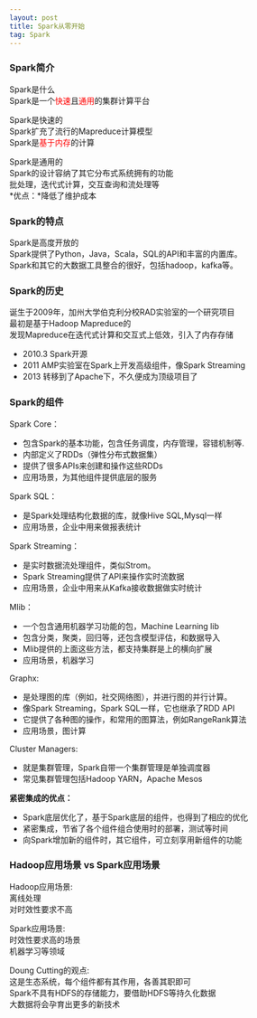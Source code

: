 ```yaml
---
layout: post
title: Spark从零开始
tag: Spark
---
```


### Spark简介
Spark是什么<br/>
Spark是一个<font color="red">快速</font>且<font color="red">通用</font>的集群计算平台<br/>

Spark是快速的<br/>
Spark扩充了流行的Mapreduce计算模型<br/>
Spark是<font color="red">基于内存</font>的计算<br/>

Spark是通用的<br/>
Spark的设计容纳了其它分布式系统拥有的功能<br/>
批处理，迭代式计算，交互查询和流处理等<br/>
*优点：*降低了维护成本

### Spark的特点
Spark是高度开放的<br/>
Spark提供了Python，Java，Scala，SQL的API和丰富的内置库。<br/>
Spark和其它的大数据工具整合的很好，包括hadoop，kafka等。<br/>

### Spark的历史
诞生于2009年，加州大学伯克利分校RAD实验室的一个研究项目<br/>
最初是基于Hadoop Mapreduce的<br/>
发现Mapreduce在迭代式计算和交互式上低效，引入了内存存储<br/>

 - 2010.3 Spark开源 
 - 2011   AMP实验室在Spark上开发高级组件，像Spark Streaming
 - 2013   转移到了Apache下，不久便成为顶级项目了

### Spark的组件
 Spark Core：
 

 - 包含Spark的基本功能，包含任务调度，内存管理，容错机制等.
 - 内部定义了RDDs（弹性分布式数据集）
 - 提供了很多APIs来创建和操作这些RDDs
 - 应用场景，为其他组件提供底层的服务


Spark SQL：

 - 是Spark处理结构化数据的库，就像Hive SQL,Mysql一样
 - 应用场景，企业中用来做报表统计
 
Spark Streaming：
 - 是实时数据流处理组件，类似Strom。
 - Spark Streaming提供了API来操作实时流数据
 - 应用场景，企业中用来从Kafka接收数据做实时统计
 
Mlib：
 - 一个包含通用机器学习功能的包，Machine Learning lib
 - 包含分类，聚类，回归等，还包含模型评估，和数据导入
 - Mlib提供的上面这些方法，都支持集群是上的横向扩展
 - 应用场景，机器学习
 
Graphx:
 - 是处理图的库（例如，社交网络图），并进行图的并行计算。
 - 像Spark Streaming，Spark SQL一样，它也继承了RDD API
 - 它提供了各种图的操作，和常用的图算法，例如RangeRank算法
 - 应用场景，图计算
 
Cluster Managers:
 - 就是集群管理，Spark自带一个集群管理是单独调度器
 - 常见集群管理包括Hadoop YARN，Apache Mesos

**紧密集成的优点：**<br/>

 - Spark底层优化了，基于Spark底层的组件，也得到了相应的优化
 - 紧密集成，节省了各个组件组合使用时的部署，测试等时间
 - 向Spark增加新的组件时，其它组件，可立刻享用新组件的功能

### Hadoop应用场景 vs Spark应用场景
Hadoop应用场景:<br/>
离线处理<br/>
对时效性要求不高<br/>

Spark应用场景:<br/>
时效性要求高的场景<br/>
机器学习等领域<br/>

Doung Cutting的观点:<br/>
这是生态系统，每个组件都有其作用，各善其职即可<br/>
Spark不具有HDFS的存储能力，要借助HDFS等持久化数据<br/>
大数据将会孕育出更多的新技术<br/>



  

  